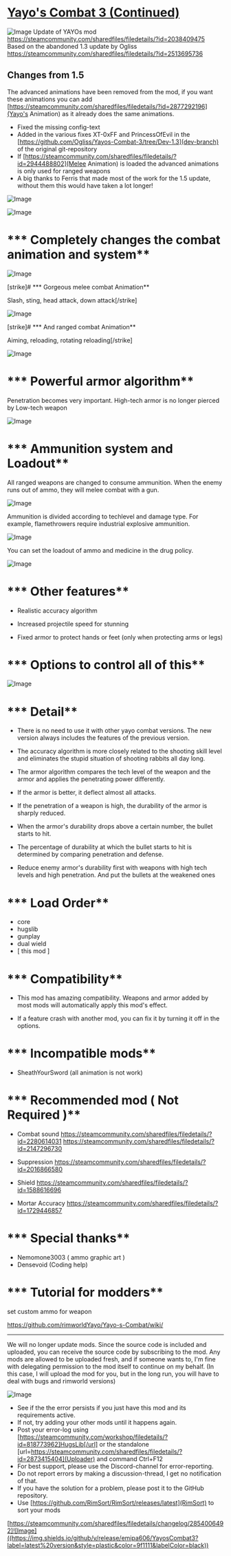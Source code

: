 # [Yayo's Combat 3 (Continued)](https://steamcommunity.com/sharedfiles/filedetails/?id=2854006492)

![Image](https://i.imgur.com/buuPQel.png)
Update of YAYOs mod
https://steamcommunity.com/sharedfiles/filedetails/?id=2038409475
Based on the abandoned 1.3 update by Ogliss
https://steamcommunity.com/sharedfiles/filedetails/?id=2513695736

## Changes from 1.5

The advanced animations have been removed from the mod, if you want these animations you can add [https://steamcommunity.com/sharedfiles/filedetails/?id=2877292196](Yayo's Animation) as it already does the same animations.

- Fixed the missing config-text
- Added in the various fixes XT-0xFF and PrincessOfEvil in the [https://github.com/Ogliss/Yayos-Combat-3/tree/Dev-1.3](dev-branch) of the original git-repository
- If [https://steamcommunity.com/sharedfiles/filedetails/?id=2944488802](Melee Animation) is loaded the advanced animations is only used for ranged weapons
- A big thanks to Ferris that made most of the work for the 1.5 update, without them this would have taken a lot longer!

![Image](https://i.imgur.com/pufA0kM.png)
	
![Image](https://i.imgur.com/Z4GOv8H.png)

# *** Completely changes the combat animation and system**



![Image](https://i.imgur.com/JtJtPrr.gif)


[strike]# *** Gorgeous melee combat Animation**

Slash, sting, head attack, down attack[/strike]


![Image](https://i.imgur.com/ygYZwe2.gif)


[strike]# *** And ranged combat Animation**

Aiming, reloading, rotating reloading[/strike]


![Image](https://i.imgur.com/CDm4G3e.gif)


# *** Powerful armor algorithm**

Penetration becomes very important.
High-tech armor is no longer pierced by Low-tech weapon


![Image](https://i.imgur.com/9P76nG3.gif)


# *** Ammunition system and Loadout**

All ranged weapons are changed to consume ammunition.
When the enemy runs out of ammo, they will melee combat with a gun.


![Image](https://imgur.com/SWopiu3.gif)


Ammunition is divided according to techlevel and damage type.
For example, flamethrowers require industrial explosive ammunition.


![Image](https://imgur.com/LUrOben.png)


You can set the loadout of ammo and medicine in the drug policy.


![Image](https://imgur.com/TVI7EQR.png)


# *** Other features**


- Realistic accuracy algorithm

- Increased projectile speed for stunning

- Fixed armor to protect hands or feet (only when protecting arms or legs)



# *** Options to control all of this**



![Image](https://imgur.com/forUaNt.png)


# *** Detail**


- There is no need to use it with other yayo combat versions. The new version always includes the features of the previous version.

- The accuracy algorithm is more closely related to the shooting skill level and eliminates the stupid situation of shooting rabbits all day long.

- The armor algorithm compares the tech level of the weapon and the armor and applies the penetrating power differently.

- If the armor is better, it deflect almost all attacks.

- If the penetration of a weapon is high, the durability of the armor is sharply reduced.

- When the armor's durability drops above a certain number, the bullet starts to hit.

- The percentage of durability at which the bullet starts to hit is determined by comparing penetration and defense.

- Reduce enemy armor's durability first with weapons with high tech levels and high penetration. And put the bullets at the weakened ones


# *** Load Order**


- core
- hugslib
- gunplay
- dual wield
- [ this mod ] 



# *** Compatibility**


- This mod has amazing compatibility.
Weapons and armor added by most mods will automatically apply this mod's effect.

- If a feature crash with another mod, you can fix it by turning it off in the options.



# *** Incompatible mods**


- SheathYourSword (all animation is not work)



# *** Recommended mod ( Not Required )**


- Combat sound
https://steamcommunity.com/sharedfiles/filedetails/?id=2280614031
https://steamcommunity.com/sharedfiles/filedetails/?id=2147296730

- Suppression
https://steamcommunity.com/sharedfiles/filedetails/?id=2016866580

- Shield
https://steamcommunity.com/sharedfiles/filedetails/?id=1588616696

- Mortar Accuracy
https://steamcommunity.com/sharedfiles/filedetails/?id=1729446857


# *** Special thanks**

- Nemomone3003 ( ammo graphic art )
- Densevoid (Coding help)

# *** Tutorial for modders**

set custom ammo for weapon

https://github.com/rimworldYayo/Yayo-s-Combat/wiki/

----------------

We will no longer update mods.
Since the source code is included and uploaded, you can receive the source code by subscribing to the mod.
Any mods are allowed to be uploaded fresh, and if someone wants to, I'm fine with delegating permission to the mod itself to continue on my behalf. (In this case, I will upload the mod for you, but in the long run, you will have to deal with bugs and rimworld versions)

![Image](https://i.imgur.com/PwoNOj4.png)


-  See if the the error persists if you just have this mod and its requirements active.
-  If not, try adding your other mods until it happens again.
-  Post your error-log using [https://steamcommunity.com/workshop/filedetails/?id=818773962]HugsLib[/url] or the standalone [url=https://steamcommunity.com/sharedfiles/filedetails/?id=2873415404](Uploader) and command Ctrl+F12
-  For best support, please use the Discord-channel for error-reporting.
-  Do not report errors by making a discussion-thread, I get no notification of that.
-  If you have the solution for a problem, please post it to the GitHub repository.
-  Use [https://github.com/RimSort/RimSort/releases/latest](RimSort) to sort your mods



[https://steamcommunity.com/sharedfiles/filedetails/changelog/2854006492]![Image]((https://img.shields.io/github/v/release/emipa606/YayosCombat3?label=latest%20version&style=plastic&color=9f1111&labelColor=black))
